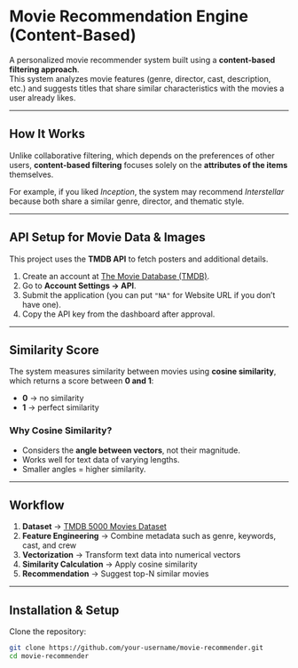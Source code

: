 # Movie Recommendation Engine (Content-Based)

A personalized movie recommender system built using a **content-based filtering approach**.  
This system analyzes movie features (genre, director, cast, description, etc.) and suggests titles that share similar characteristics with the movies a user already likes.

---

##  How It Works

Unlike collaborative filtering, which depends on the preferences of other users, **content-based filtering** focuses solely on the **attributes of the items** themselves.  

For example, if you liked *Inception*, the system may recommend *Interstellar* because both share a similar genre, director, and thematic style.

---

##  API Setup for Movie Data & Images

This project uses the **TMDB API** to fetch posters and additional details.  

1. Create an account at [The Movie Database (TMDB)](https://www.themoviedb.org/).  
2. Go to **Account Settings → API**.  
3. Submit the application (you can put `"NA"` for Website URL if you don’t have one).  
4. Copy the API key from the dashboard after approval.  

---

## Similarity Score

The system measures similarity between movies using **cosine similarity**, which returns a score between **0 and 1**:  

- **0** → no similarity  
- **1** → perfect similarity  

###  Why Cosine Similarity?  
- Considers the **angle between vectors**, not their magnitude.  
- Works well for text data of varying lengths.  
- Smaller angles = higher similarity.  

---

##  Workflow

1. **Dataset** → [TMDB 5000 Movies Dataset](https://www.kaggle.com/tmdb/tmdb-movie-metadata)  
2. **Feature Engineering** → Combine metadata such as genre, keywords, cast, and crew  
3. **Vectorization** → Transform text data into numerical vectors  
4. **Similarity Calculation** → Apply cosine similarity  
5. **Recommendation** → Suggest top-N similar movies  

---

## Installation & Setup

Clone the repository:

```bash
git clone https://github.com/your-username/movie-recommender.git
cd movie-recommender
